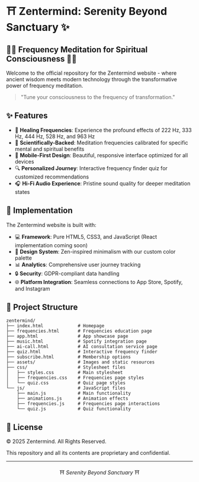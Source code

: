 # ⛩️ Zentermind: Serenity Beyond Sanctuary ✨

## 🧘‍♀️ Frequency Meditation for Spiritual Consciousness 🧘‍♂️

Welcome to the official repository for the Zentermind website - where ancient wisdom meets modern technology through the transformative power of frequency meditation.

> "Tune your consciousness to the frequency of transformation."

## ✨ Features

- 🎵 **Healing Frequencies**: Experience the profound effects of 222 Hz, 333 Hz, 444 Hz, 528 Hz, and 963 Hz
- 🧠 **Scientifically-Backed**: Meditation frequencies calibrated for specific mental and spiritual benefits
- 📱 **Mobile-First Design**: Beautiful, responsive interface optimized for all devices
- 🔍 **Personalized Journey**: Interactive frequency finder quiz for customized recommendations
- 🎧 **Hi-Fi Audio Experience**: Pristine sound quality for deeper meditation states

## 🚀 Implementation

The Zentermind website is built with:

- 💻 **Framework**: Pure HTML5, CSS3, and JavaScript (React implementation coming soon)
- 🎨 **Design System**: Zen-inspired minimalism with our custom color palette
- 📊 **Analytics**: Comprehensive user journey tracking
- 🔒 **Security**: GDPR-compliant data handling
- 🌐 **Platform Integration**: Seamless connections to App Store, Spotify, and Instagram

## 📂 Project Structure

```
zentermind/
├── index.html             # Homepage
├── frequencies.html       # Frequencies education page
├── app.html               # App showcase page
├── music.html             # Spotify integration page
├── ai-call.html           # AI consultation service page
├── quiz.html              # Interactive frequency finder
├── subscribe.html         # Membership options
├── assets/                # Images and static resources
├── css/                   # Stylesheet files
│   ├── styles.css         # Main stylesheet
│   ├── frequencies.css    # Frequencies page styles
│   └── quiz.css           # Quiz page styles
└── js/                    # JavaScript files
    ├── main.js            # Main functionality
    ├── animations.js      # Animation effects
    ├── frequencies.js     # Frequencies page interactions
    └── quiz.js            # Quiz functionality
```

## 📜 License

© 2025 Zentermind. All Rights Reserved.

This repository and all its contents are proprietary and confidential.

---

<p align="center">⛩️ <i>Serenity Beyond Sanctuary</i> ⛩️</p>